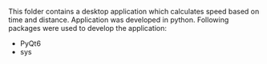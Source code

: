 This folder contains a desktop application which calculates speed based on time and distance. Application was developed in python. Following packages were used to develop the application:

* PyQt6
* sys
